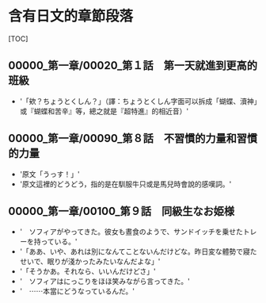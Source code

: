 # 含有日文的章節段落

[TOC]

## 00000_第一章/00020_第１話　第一天就進到更高的班級

- '「欸？ちょうとくしん？」（譯：ちょうとくしん字面可以拆成「蝴蝶、瀆神」或『蝴蝶和苦辛』等，總之就是『超特進』的相近音）'


## 00000_第一章/00090_第８話　不習慣的力量和習慣的力量

- '原文「うっす！」'
- '原文這裡的どうどう，指的是在馴服牛只或是馬兒時會說的感嘆詞。'


## 00000_第一章/00100_第９話　同級生なお姫様

- '　ソフィアがやってきた。彼女も晝食のようで、サンドイッチを乗せたトレーを持っている。'
- '「ああ、いや、あれは別になんてことないんだけどな。昨日変な體勢で寢たせいで、眠りが淺かったみたいなんだよな」'
- '「そうかあ。それなら、いいんだけどさ」'
- '　ソフィアはにっこりをほほ笑みながら言ってきた。'
- '　⋯⋯本當にどうなっているんだ。'
